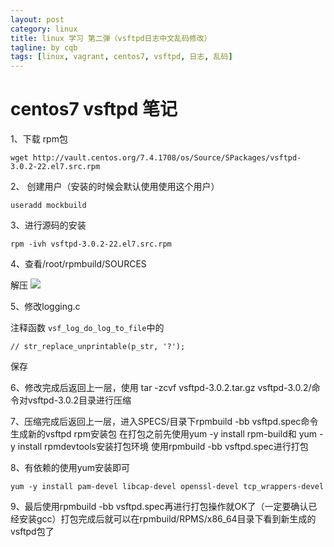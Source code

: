 ```yaml
---
layout: post
category: linux
title: linux 学习 第二弹（vsftpd日志中文乱码修改）
tagline: by cqb
tags: [linux, vagrant, centos7, vsftpd, 日志, 乱码]
---
```

# centos7 vsftpd 笔记

1、下载 rpm包

	wget http://vault.centos.org/7.4.1708/os/Source/SPackages/vsftpd-3.0.2-22.el7.src.rpm

2、 创建用户（安装的时候会默认使用使用这个用户）
	
	useradd mockbuild

3、进行源码的安装

	rpm -ivh vsftpd-3.0.2-22.el7.src.rpm

4、查看/root/rpmbuild/SOURCES

解压
![](https://i.imgur.com/kIqfOtE.png)

5、修改logging.c

注释函数  `vsf_log_do_log_to_file`中的

	// str_replace_unprintable(p_str, '?');

保存


6、修改完成后返回上一层，使用 tar -zcvf vsftpd-3.0.2.tar.gz vsftpd-3.0.2/命令对vsftpd-3.0.2目录进行压缩

7、压缩完成后返回上一层，进入SPECS/目录下rpmbuild -bb vsftpd.spec命令生成新的vsftpd rpm安装包
在打包之前先使用yum -y install rpm-build和 yum -y install rpmdevtools安装打包环境
使用rpmbuild -bb vsftpd.spec进行打包

8、有依赖的使用yum安装即可

	yum -y install pam-devel libcap-devel openssl-devel tcp_wrappers-devel

9、最后使用rpmbuild -bb vsftpd.spec再进行打包操作就OK了（一定要确认已经安装gcc）打包完成后就可以在rpmbuild/RPMS/x86_64目录下看到新生成的vsftpd包了

